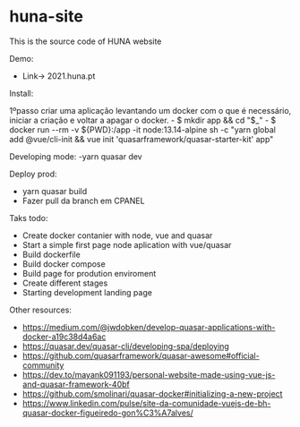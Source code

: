 # huna-site
This is the source code of HUNA website

Demo:
- Link-> 2021.huna.pt

Install:

1ºpasso criar uma aplicação levantando um docker com o que é necessário, iniciar a criação e voltar a apagar o docker.
    - $ mkdir app && cd "$_"
    - $ docker run --rm -v ${PWD}:/app -it node:13.14-alpine sh -c "yarn global add @vue/cli-init && vue init 'quasarframework/quasar-starter-kit' app"

Developing mode:
-yarn quasar dev

Deploy prod:
- yarn quasar build
- Fazer pull da branch em CPANEL

Taks todo:
- Create docker contanier with node, vue and quasar
- Start a simple first page node aplication with vue/quasar
- Build dockerfile
- Build docker compose
- Build page for prodution enviroment
- Create different stages
- Starting development landing page

Other resources:
- https://medium.com/@jwdobken/develop-quasar-applications-with-docker-a19c38d4a6ac
- https://quasar.dev/quasar-cli/developing-spa/deploying
- https://github.com/quasarframework/quasar-awesome#official-community
- https://dev.to/mayank091193/personal-website-made-using-vue-js-and-quasar-framework-40bf
- https://github.com/smolinari/quasar-docker#initializing-a-new-project
- https://www.linkedin.com/pulse/site-da-comunidade-vuejs-de-bh-quasar-docker-figueiredo-gon%C3%A7alves/

